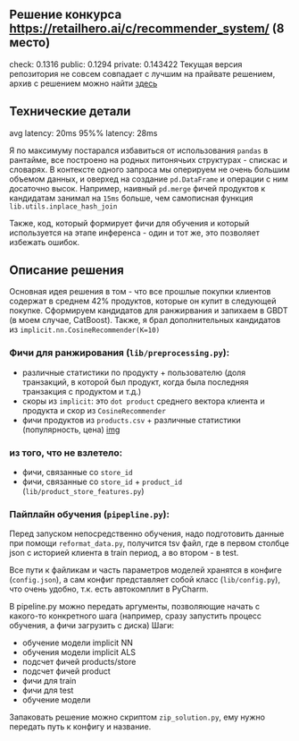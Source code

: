 ## Решение конкурса https://retailhero.ai/c/recommender_system/ (8 место)

check: 0.1316
public: 0.1294
private: 0.143422
Текущая версия репозитория не совсем совпадает с лучшим на прайвате решением, архив с решением можно найти 
[здесь](https://x5-retailhero.s3-eu-central-1.amazonaws.com/submissions/350e82f7debbfc241864a6d44c1144aa/08167-432954-solution_300k_1472_1316_1397.zip)

## Технические детали
avg latency: 20ms
95%% latency: 28ms

Я по максимуму постарался избавиться от использования `pandas` в рантайме, все построено на родных питонячьих структурах - спискас и словарях.
В контексте одного запроса мы оперируем не очень большим объемом данных, и оверхед на создание `pd.DataFrame` и операции с ним досаточно высок.
Например, наивный `pd.merge` фичей продуктов к кандидатам занимал на `15ms` больше, чем самописная функция `lib.utils.inplace_hash_join`

Также, код, который формирует фичи для обучения и который используется на этапе инференса - один и тот же, это позволяет избежать ошибок.

## Описание решения

Основная идея решения в том - что все прошлые покупки клиентов содержат в среднем 42% продуктов, которые он купит в следующей покупке.
Сформируем кандидатов для ранжирвания и запихаем в GBDT (в моем случае, CatBoost).
Также, я брал дополнительных кандидатов из `implicit.nn.CosineRecommender(K=10)`


### Фичи для ранжирования (`lib/preprocessing.py`):
 - различные статистики по продукту + пользователю (доля транзакций, в которой был продукт, когда была последняя транзакция с продуктом и т.д.)
 - скоры из `implicit`: это `dot product` среднего вектора клиента и продукта и скор из `CosineRecommender`
 - фичи продуктов из `products.csv` + различные статистики (популярность, цена)
 [img](shap_values.png)
 
### из того, что не взлетело:
 - фичи, связанные со `store_id`
 - фичи, связанные со `store_id` + `product_id` (`lib/product_store_features.py`)



### Пайплайн обучения (`pipepline.py`):

Перед запуском непосредственно обучения, надо подготовить данные при помощи `reformat_data.py`, получится tsv файл, 
где в первом столбце json с историей клиента в train период, а во втором - в test.

Все пути к файликам и часть параметров моделей хранятся в конфиге (`config.json`), а сам конфиг представляет собой класс (`lib/config.py`), 
что очень удобно, т.к. есть автокомплит в PyCharm.

В pipeline.py можно передать аргументы, позволяющие начать с какого-то конкретного шага (например, сразу запустить процесс обучения, а фичи загрузить с диска)
Шаги:
- обучение модели implicit NN
- обучения модели implicit ALS
- подсчет фичей products/store
- подсчет фичей product
- фичи для train
- фичи для test
- обучение модели

Запаковать решение можно скриптом `zip_solution.py`, ему нужно передать путь к конфигу и название.

